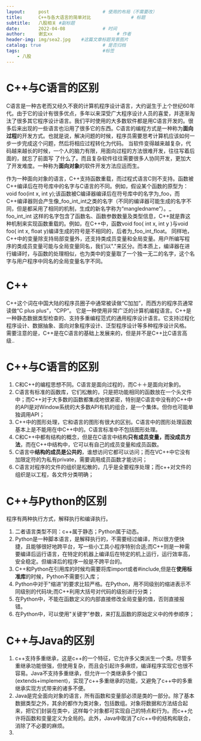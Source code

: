 ```yaml
---
layout:     post   				    # 使用的布局（不需要改）
title:      C++与各大语言的简单对比				# 标题 
subtitle:   八股相关 #副标题
date:       2022-04-08 				# 时间
author:     谢玄xx						# 作者
header-img: img/sea2.jpg 	#这篇文章标题背景图片
catalog: true 						# 是否归档
tags:								#标签
    - 八股
---
```


# C++与C语言的区别
C语言是一种古老而又经久不衰的计算机程序设计语言，大约诞生于上个世纪60年代。由于它的设计有很多优点，多年以来深受广大程序设计人员的喜爱，并逐渐淘汰了很多其它程序设计语言。我们平时使用的大多数软件都是用C语言开发的。很多后来出现的一些语言也沿用了很多它的东西。C语言的编程方式是一种称为**面向过程**的开发方式。也就是说，解决问题的时候，程序员需要思考计算机应该如何一步一步完成这个问题，然后将相应过程转化为代码。
当软件变得越来越复杂，代码越来越长的时候，一个人的脑力有限，用面向过程的方法很难开发，往往写着后面的，就忘了前面写 了什么了。而且复杂软件往往需要很多人协同开发，更加大了开发难度。一种称为**面向对象**的软件开发方法应运而生。

作为一种面向对象的语言，C++支持函数重载，而过程式语言C则不支持。函数被C++编译后在符号库中的名字与C语言的不同。例如，假设某个函数的原型为：void foo(int x, int y);该函数被C编译器编译后在符号库中的名字为_foo，而C++编译器则会产生像_foo_int_int之类的名字（不同的编译器可能生成的名字不同，但是都采用了相同的机制，生成的新名字称为“mangledname”）。_ foo_int_int 这样的名字包含了函数名、函数参数数量及类型信息，C++就是靠这种机制来实现函数重载的。例如，在C++中，函数void foo( int x, int y )与void foo( int x, float y)编译生成的符号是不相同的，后者为_foo_int_float。
同样地，C++中的变量除支持局部变量外，还支持类成员变量和全局变量。用户所编写程序的类成员变量可能与全局变量同名，我们以"."来区分。而本质上，编译器在进行编译时，与函数的处理相似，也为类中的变量取了一个独一无二的名字，这个名字与用户程序中同名的全局变量名字不同。


# C++

C++这个词在中国大陆的程序员圈子中通常被读做“C加加”，而西方的程序员通常读做“C plus plus”，“CPP”。 它是一种使用非常广泛的计算机编程语言。C++是一种静态数据类型检查的、支持多重编程范式的通用程序设计语言。它支持过程化程序设计、数据抽象、面向对象程序设计、泛型程序设计等多种程序设计风格。
需要注意的是，C++是在C语言的基础上发展来的，但是并不是C++比C语言高级..

# C++与C语言的区别

1. C和C++的编程思想不同。C语言是面向过程的，而C＋＋是面向对象的。
2. C语言有标准的函数库，它们松散的，只是把功能相同的函数放在一个头文件中；而C++对于大多数的函数都集成地很紧密，特别是C语言中没有的C++中的API是对Window系统的大多数API有机的组合，是一个集体。但你也可能单独调用API；
3. C++中的图形处理，它和语言的图形有很大的区别。C语言中的图形处理函数基本上是不能用在中C++中的。C语言标准中不包括图形处理。
4. C和C++中都有结构的概念，但是在C语言中结构**只有成员变量，而没成员方法**，而在C++中结构中，它可以有自己的成员变量和成员函数。
5. C语言中**结构的成员是公共的**，谁想访问它都可以访问；而在VC++中它没有加限定符的为私有private，需要调用成员函数才能访问；
6. C语言对程序的文件的组织是松散的，几乎是全要程序处理；而c++对文件的组织是以工程，各文件分类明确；


# C++与Python的区别

程序有两种执行方式，解释执行和编译执行。
1. 二者语言类型不同：c++属于静态；Python属于动态。
2. Python是一种脚本语言，是解释执行的，不需要经过编译，所以很方便快捷，且能够很好地跨平台，写一些小工具小程序特别合适;而C++则是一种需要编译后运行语言，在特定的机器上编译后在特定的机上运行，运行效率高，安全稳定。但编译后的程序一般是不跨平台的。
3. C++和Python在引用库的时候均需要将库import或者#include,但是在**使用标准库**的时候，Python不需要引入库；
4. Python中对于"缩进”的要求比较严格。在Python，用不同级别的缩进表示不同级别的代码块;而C++利用大括号对代码的级别进行分类；
5. 在Python中，不能在函数定义的内部直接修改全局变量的值，否则直接报错。
6. 在Python中，可以使用"关键字”参数，来打乱函数的原始定义中的传参顺序；

# C++与Java的区别
1. c++支持多重继承，这是c++的一个特征，它允许多父类派生一个类。尽管多重继承功能很强，但使用复杂，而且会引起许多麻烦，编译程序实现它也很不容易。Java不支持多重继承，但允许一个类继承多个接口(extends+implement)，实现了c++多重继承的功能，又避免了c++中的多重继承实现方式带来的诸多不便。
2. Java是完全面向对象的语言，所有函数和变量部必须是类的一部分。除了基本数据类型之外，其余的都作为类对象，包括数组。对象将数据和方法结合起来，把它们封装在类中，这样每个对象都可实现自己的特点和行为。而c++允许将函数和变量定义为全局的。此外，Java中取消了c/c++中的结构和联合，消除了不必要的麻烦。
3. 
